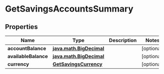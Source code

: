 
# GetSavingsAccountsSummary

## Properties
| Name | Type | Description | Notes |
| ------------ | ------------- | ------------- | ------------- |
| **accountBalance** | [**java.math.BigDecimal**](java.math.BigDecimal.md) |  |  [optional] |
| **availableBalance** | [**java.math.BigDecimal**](java.math.BigDecimal.md) |  |  [optional] |
| **currency** | [**GetSavingsCurrency**](GetSavingsCurrency.md) |  |  [optional] |



